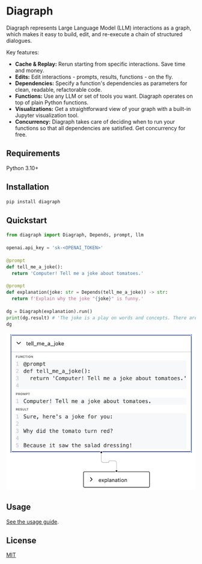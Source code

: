 # Diagraph

Diagraph represents Large Language Model (LLM) interactions as a graph, which makes it easy to build, edit, and re-execute a chain of structured dialogues.

Key features:

- **Cache & Replay:** Rerun starting from specific interactions. Save time and money.
- **Edits:** Edit interactions - prompts, results, functions - on the fly.
- **Dependencies:** Specify a function's dependencies as parameters for clean, readable, refactorable code.
- **Functions:** Use any LLM or set of tools you want. Diagraph operates on top of plain Python functions.
- **Visualizations:** Get a straightforward view of your graph with a built-in Jupyter visualization tool.
- **Concurrency:** Diagraph takes care of deciding when to run your functions so that all dependencies are satisfied. Get concurrency for free.

## Requirements

Python 3.10+

## Installation

```bash
pip install diagraph
```

## Quickstart

```python
from diagraph import Diagraph, Depends, prompt, llm

openai.api_key = 'sk-<OPENAI_TOKEN>'

@prompt
def tell_me_a_joke():
  return 'Computer! Tell me a joke about tomatoes.'

@prompt
def explanation(joke: str = Depends(tell_me_a_joke)) -> str:
  return f'Explain why the joke "{joke}" is funny.'

dg = Diagraph(explanation).run()
print(dg.result) # 'The joke is a play on words and concepts. There are two main ideas that make it humorous...
dg
```

![Quickstart visualization](https://raw.githubusercontent.com/thekevinscott/Diagraph/main/assets/quickstart.png)

## Usage

[See the usage guide](https://github.com/thekevinscott/Diagraph/blob/main/docs/usage.md).

## License

[MIT](https://github.com/thekevinscott/Diagraph/blob/main/LICENSE)
